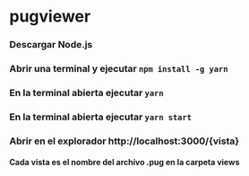 # pugviewer

### Descargar Node.js

### Abrir una terminal y ejecutar `npm install -g yarn`

### En la terminal abierta ejecutar `yarn`

### En la terminal abierta ejecutar `yarn start`

### Abrir en el explorador http://localhost:3000/{vista}

#### Cada vista es el nombre del archivo .pug en la carpeta views
